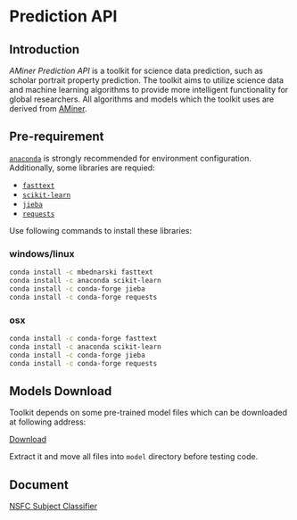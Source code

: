 # Prediction API
## Introduction

_AMiner Prediction API_ is a toolkit for science data prediction, such as scholar portrait property prediction. The toolkit aims to utilize science data and machine learning algorithms to provide more intelligent functionality for global researchers. All algorithms and models which the toolkit uses are derived from [AMiner](https://aminer.cn).

## Pre-requirement

[`anaconda`](https://www.anaconda.com/) is strongly recommended for environment configuration. Additionally, some libraries are requied:

* [`fasttext`](https://fasttext.cc/)
* [`scikit-learn`](https://scikit-learn.org/)
* [`jieba`](https://github.com/fxsjy/jieba)
* [`requests`](https://2.python-requests.org/)

Use following commands to install these libraries:

### windows/linux

```bash
conda install -c mbednarski fasttext
conda install -c anaconda scikit-learn
conda install -c conda-forge jieba
conda install -c conda-forge requests
```

### osx

```bash
conda install -c conda-forge fasttext
conda install -c anaconda scikit-learn
conda install -c conda-forge jieba
conda install -c conda-forge requests
```

## Models Download

Toolkit depends on some pre-trained model files which can be downloaded at following address:

[Download](https://lfs.aminer.cn/misc/model.zip)

Extract it and move all files into `model` directory before testing code.

## Document

[NSFC Subject Classifier](https://github.com/AMinerOpen/prediction_api/tree/master/src)